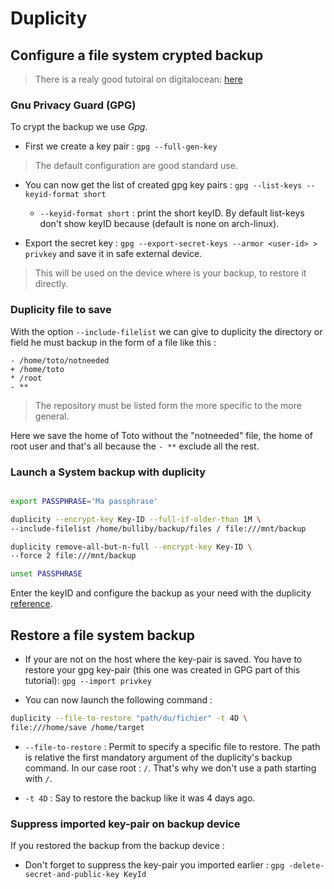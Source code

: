 # Duplicity

## Configure a file system crypted backup
> There is a realy good tutoiral on digitalocean:
[here](https://www.digitalocean.com/community/tutorials/how-to-use-duplicity-with-gpg-to-securely-automate-backups-on-ubuntu)

### Gnu Privacy Guard (GPG)

To crypt the backup we use *Gpg*.

* First we create a key pair : `gpg --full-gen-key`
> The default configuration are good standard use.

* You can now get the list of created gpg key pairs :
`gpg --list-keys --keyid-format short`
  * `--keyid-format short` : print the short keyID. By default list-keys don't
  show keyID because (default is none on arch-linux).

* Export the secret key : `gpg --export-secret-keys --armor <user-id> > privkey`
and save it in safe external device.

> This will be used on the device where is your backup, to restore it directly.


### Duplicity file to save

With the option `--include-filelist` we can give to duplicity the directory or
field he must backup in the form of a file like this :

```raw
- /home/toto/notneeded
+ /home/toto
* /root
- **
```

> The repository must be listed form the more specific to the more general.

Here we save the home of Toto without the "notneeded" file, the home of root user
and that's all because the `- **` exclude all the rest.


### Launch a System backup with duplicity

```sh

export PASSPHRASE='Ma passphrase'

duplicity --encrypt-key Key-ID --full-if-older-than 1M \
--include-filelist /home/bulliby/backup/files / file:///mnt/backup

duplicity remove-all-but-n-full --encrypt-key Key-ID \
--force 2 file:///mnt/backup

unset PASSPHRASE
```

Enter the keyID and configure the backup as your need with the duplicity
[reference](http://duplicity.nongnu.org/duplicity.1.html).

## Restore a file system backup

* If your are not on the host where the key-pair is saved. You have to restore
your gpg key-pair (this one was created in GPG part of this tutorial):
 `gpg --import privkey`

* You can now launch the following command :

 ```sh
 duplicity --file-to-restore "path/du/fichier" -t 4D \
file:///home/save /home/target
```
  * `--file-to-restore` : Permit to specify a specific file to restore. The path
  is relative the first mandatory argument of the duplicity's backup command.
  In our case root : `/`. That's why we don't use a path starting with `/`.

* `-t 4D` : Say to restore the backup like it was 4 days ago.

### Suppress imported key-pair on backup device

If you restored the backup from the backup device :

* Don't forget to suppress the key-pair you imported earlier :
`gpg -delete-secret-and-public-key KeyId`
